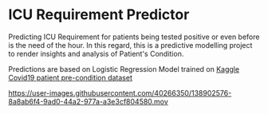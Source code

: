 # ICU Requirement Predictor


Predicting ICU Requirement for patients being tested positive or even before is the need of the hour. In this regard, this is a predictive modelling project to render insights and analysis of Patient's Condition.

Predictions are based on Logistic Regression Model trained on [Kaggle Covid19 patient pre-condition dataset](https://www.kaggle.com/tanmoyx/covid19-patient-precondition-dataset)



https://user-images.githubusercontent.com/40266350/138902576-8a8ab6f4-9ad0-44a2-977a-a3e3cf804580.mov

